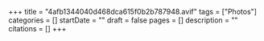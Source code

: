 +++
title = "4afb1344040d468dca615f0b2b787948.avif"
tags = ["Photos"]
categories = []
startDate = ""
draft = false
pages = []
description = ""
citations = []
+++
